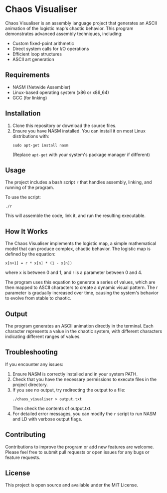 # Chaos Visualiser

Chaos Visualiser is an assembly language project that generates an ASCII animation of the logistic map's chaotic behavior. This program demonstrates advanced assembly techniques, including:

- Custom fixed-point arithmetic
- Direct system calls for I/O operations
- Efficient loop structures
- ASCII art generation

## Requirements

- NASM (Netwide Assembler)
- Linux-based operating system (x86 or x86\_64)
- GCC (for linking)

## Installation

1. Clone this repository or download the source files.
2. Ensure you have NASM installed. You can install it on most Linux distributions with:
   ```
   sudo apt-get install nasm
   ```
   (Replace `apt-get` with your system's package manager if different)

## Usage

The project includes a bash script `r` that handles assembly, linking, and running of the program.

To use the script:

```
./r
```

This will assemble the code, link it, and run the resulting executable.

## How It Works

The Chaos Visualiser implements the logistic map, a simple mathematical model that can produce complex, chaotic behavior. The logistic map is defined by the equation:

```
x[n+1] = r * x[n] * (1 - x[n])
```

where x is between 0 and 1, and r is a parameter between 0 and 4.

The program uses this equation to generate a series of values, which are then mapped to ASCII characters to create a dynamic visual pattern. The r parameter is gradually increased over time, causing the system's behavior to evolve from stable to chaotic.

## Output

The program generates an ASCII animation directly in the terminal. Each character represents a value in the chaotic system, with different characters indicating different ranges of values.

## Troubleshooting

If you encounter any issues:

1. Ensure NASM is correctly installed and in your system PATH.
2. Check that you have the necessary permissions to execute files in the project directory.
3. If you see no output, try redirecting the output to a file:
   ```
   ./chaos_visualiser > output.txt
   ```
   Then check the contents of output.txt.
4. For detailed error messages, you can modify the `r` script to run NASM and LD with verbose output flags.

## Contributing

Contributions to improve the program or add new features are welcome. Please feel free to submit pull requests or open issues for any bugs or feature requests.

## License

This project is open source and available under the MIT License.

